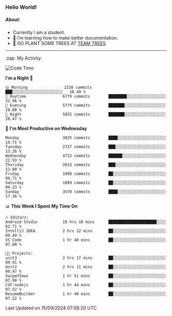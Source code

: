 ### Hello World!

##### About:
- Currently I am a student.
- 🌱 I’m learning how to make better documentation.
- 🌱 GO PLANT SOME TREES AT [TEAM TREES](https://teamtrees.org/)

---
  <summary>:zap: My Activity:</summary>
  
<!--START_SECTION:waka-->
![Code Time](http://img.shields.io/badge/Code%20Time-1%2C463%20hrs%2054%20mins-blue)

**I'm a Night 🦉** 

```text
🌞 Morning                2158 commits        ███░░░░░░░░░░░░░░░░░░░░░░   10.49 % 
🌆 Daytime                6779 commits        ████████░░░░░░░░░░░░░░░░░   32.96 % 
🌃 Evening                5775 commits        ███████░░░░░░░░░░░░░░░░░░   28.08 % 
🌙 Night                  5855 commits        ███████░░░░░░░░░░░░░░░░░░   28.47 % 
```
📅 **I'm Most Productive on Wednesday** 

```text
Monday                   3025 commits        ████░░░░░░░░░░░░░░░░░░░░░   14.71 % 
Tuesday                  2727 commits        ███░░░░░░░░░░░░░░░░░░░░░░   13.26 % 
Wednesday                4715 commits        ██████░░░░░░░░░░░░░░░░░░░   22.93 % 
Thursday                 2633 commits        ███░░░░░░░░░░░░░░░░░░░░░░   12.80 % 
Friday                   1998 commits        ██░░░░░░░░░░░░░░░░░░░░░░░   09.71 % 
Saturday                 1899 commits        ██░░░░░░░░░░░░░░░░░░░░░░░   09.23 % 
Sunday                   3570 commits        ████░░░░░░░░░░░░░░░░░░░░░   17.36 % 
```


📊 **This Week I Spent My Time On** 

```text
🔥 Editors: 
Android Studio           19 hrs 10 mins      █████████████████████░░░░   82.71 % 
IntelliJ IDEA            2 hrs 12 mins       ██░░░░░░░░░░░░░░░░░░░░░░░   09.49 % 
VS Code                  1 hr 48 mins        ██░░░░░░░░░░░░░░░░░░░░░░░   07.80 % 

🐱‍💻 Projects: 
unit3                    2 hrs 17 mins       ██░░░░░░░░░░░░░░░░░░░░░░░   09.91 % 
Unit2                    2 hrs 11 mins       ██░░░░░░░░░░░░░░░░░░░░░░░   09.47 % 
SwipeVIews               1 hr 51 mins        ██░░░░░░░░░░░░░░░░░░░░░░░   07.98 % 
CSF-nodejs               1 hr 44 mins        ██░░░░░░░░░░░░░░░░░░░░░░░   07.52 % 
ResumeBuilder            1 hr 40 mins        ██░░░░░░░░░░░░░░░░░░░░░░░   07.22 % 
```


 Last Updated on 15/09/2024 07:08:20 UTC
<!--END_SECTION:waka-->
